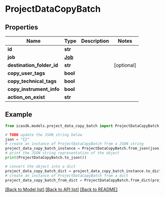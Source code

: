 # ProjectDataCopyBatch


## Properties

Name | Type | Description | Notes
------------ | ------------- | ------------- | -------------
**id** | **str** |  | 
**job** | [**Job**](Job.md) |  | 
**destination_folder_id** | **str** |  | [optional] 
**copy_user_tags** | **bool** |  | 
**copy_technical_tags** | **bool** |  | 
**copy_instrument_info** | **bool** |  | 
**action_on_exist** | **str** |  | 

## Example

```python
from icasdk.models.project_data_copy_batch import ProjectDataCopyBatch

# TODO update the JSON string below
json = "{}"
# create an instance of ProjectDataCopyBatch from a JSON string
project_data_copy_batch_instance = ProjectDataCopyBatch.from_json(json)
# print the JSON string representation of the object
print(ProjectDataCopyBatch.to_json())

# convert the object into a dict
project_data_copy_batch_dict = project_data_copy_batch_instance.to_dict()
# create an instance of ProjectDataCopyBatch from a dict
project_data_copy_batch_from_dict = ProjectDataCopyBatch.from_dict(project_data_copy_batch_dict)
```
[[Back to Model list]](../README.md#documentation-for-models) [[Back to API list]](../README.md#documentation-for-api-endpoints) [[Back to README]](../README.md)


